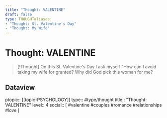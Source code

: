 ```yaml
---
title: "Thought: VALENTINE"
draft: false
type: THOUGHTaliases:
- "Thought: St. Valentine's Day"
- "Thought: My Wife"
---
```

# Thought: VALENTINE
> [!Thought]
> On this St. Valentine's Day I ask myself "How can I avoid taking my wife for granted?
> Why did God pick this woman for me?

## Dataview
ptopic:: [[topic-PSYCHOLOGY]]
type:: #type/thought
title:: "Thought: VALENTINE"
level:: 4
social:: [ #valentine #couples #romance #relationships #love ]